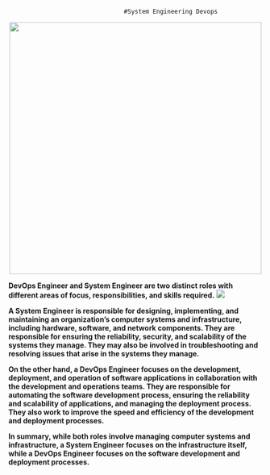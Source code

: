                                     #System Engineering Devops

<div align="center">
<img src="https://www.scnsoft.com/blog-pictures/itsm/how-can-a-system-administrator-turn-into-a-devops-engineer.png" width ="500">
</div>

**DevOps Engineer and System Engineer are two distinct roles with different areas of focus, responsibilities, and skills required.**
![](https://media.licdn.com/dms/image/C5112AQH3OtLM8QcClA/article-cover_image-shrink_423_752/0/1520107107926?e=1711584000&v=beta&t=FkAAMV5lrjQUQCRHMkIyNDSWwm1WG4PegMmKBmdkLOg)

**A System Engineer is responsible for designing, implementing, and maintaining an organization’s computer systems and infrastructure, including hardware, software, and network components. They are responsible for ensuring the reliability, security, and scalability of the systems they manage. They may also be involved in troubleshooting and resolving issues that arise in the systems they manage.**

**On the other hand, a DevOps Engineer focuses on the development, deployment, and operation of software applications in collaboration with the development and operations teams. They are responsible for automating the software development process, ensuring the reliability and scalability of applications, and managing the deployment process. They also work to improve the speed and efficiency of the development and deployment processes.**

**In summary, while both roles involve managing computer systems and infrastructure, a System Engineer focuses on the infrastructure itself, while a DevOps Engineer focuses on the software development and deployment processes.**
